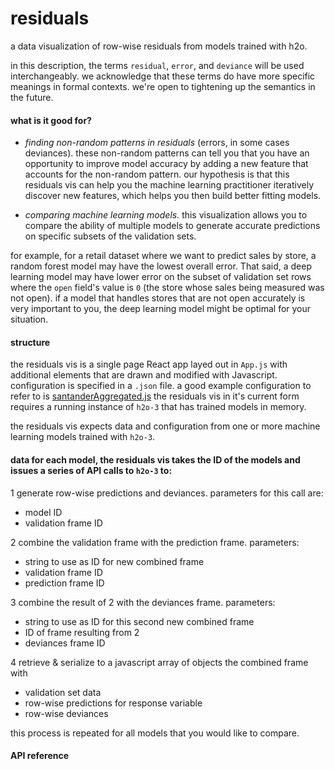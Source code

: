 # residuals

a data visualization of row-wise residuals from models trained with h2o.

in this description, the terms `residual`, `error`, and `deviance` will be used interchangeably.  we acknowledge that these terms do have more specific meanings in formal contexts.  we're open to tightening up the semantics in the future.

#### what is it good for?

+ _finding non-random patterns in residuals_ (errors, in some cases deviances).  these non-random patterns can tell you that you have an opportunity to improve model accuracy by adding a new feature that accounts for the non-random pattern.  our hypothesis is that this residuals vis can help you the machine learning practitioner iteratively discover new features, which helps you then build better fitting models.

+ _comparing machine learning models._  this visualization allows you to compare the ability of multiple models to generate accurate predictions on specific subsets of the validation sets.  

for example, for a retail dataset where we want to predict sales by store, a random forest model may have the lowest overall error.  That said, a deep learning model may have lower error on the subset of validation set rows where the `open` field's value is `0` (the store whose sales being measured was not open).  if a model that handles stores that are not open accurately is very important to you, the deep learning model might be optimal for your situation.

#### structure

the residuals vis is a single page React app layed out in `App.js`  with additional elements that are drawn and modified with Javascript.  configuration is specified in a `.json` file.  a good example configuration to refer to is [santanderAggregated.js](residuals/vis/06/src/config/santanderAggregated.js)   the residuals vis in it's current form requires a running instance of `h2o-3` that has trained models in memory.


the residuals vis expects data and configuration from one or more machine learning models trained with `h2o-3`.

#### data for each model, the residuals vis takes the ID of the models and issues a series of API calls to `h2o-3` to:

1 generate row-wise predictions and deviances. parameters for this call are:
  - model ID
  - validation frame ID

2 combine the validation frame with the prediction frame. parameters:
  - string to use as ID for new combined frame
  - validation frame ID
  - prediction frame ID

3 combine the result of 2 with the deviances frame. parameters:
  - string to use as ID for this second new combined frame
  - ID of frame resulting from 2
  - deviances frame ID

4 retrieve & serialize to a javascript array of objects the combined frame with 
  - validation set data
  - row-wise predictions for response variable
  - row-wise deviances

this process is repeated for all models that you would like to compare.

#### API reference

